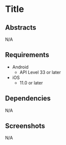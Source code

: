 # Title

## Abstracts

N/A

## Requirements

* Android
  * API Level 33 or later
* iOS
  * 11.0 or later

## Dependencies

N/A

## Screenshots

N/A